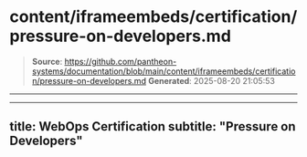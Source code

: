 # content/iframeembeds/certification/pressure-on-developers.md

> **Source**: https://github.com/pantheon-systems/documentation/blob/main/content/iframeembeds/certification/pressure-on-developers.md
> **Generated**: 2025-08-20 21:05:53

---

---
title: WebOps Certification
subtitle: "Pressure on Developers"
---

<Partial file="certification-guide/pressure-on-developers.md" />
